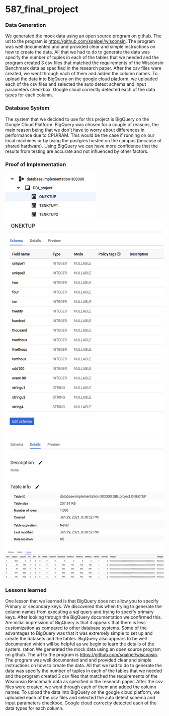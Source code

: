 # 587_final_project

### Data Generation 
We generated the mock data using an open source program on github. The url to the program is https://github.com/sqalpel/wisconsin. The program was well documented and and provided clear and simple instructions on how to create the data. All that we had to do to generate the data was specify the number of tuples in each of the tables that we needed and the program created 3 csv files that matched the requirements of the Wisconsin Benchmark data as  specified in the research paper. After the csv files were created, we went through each of them and added the column names. To upload the data into BigQuery on the google cloud platform, we uploaded each of the csv files and selected the auto detect schema and input parameters checkbox. Google cloud correctly detected each of the data types for each column. 
 
### Database System 
The system that we decided to use for this project is BigQuery on the Google Cloud Platform. BigQuery was chosen for a couple of reasons, the main reason being that we don't have to worry about differences in performance due to CPU/RAM. This would be the case if running on our local machines or by using the postgres hosted on the campus (because of shared hardware). Using BigQuery we can have more confidence that the results from testing are accurate and not influenced by other factors. 

### Proof of Implementation
![alt text](Part_1/Screenshots/BigQuery_tables.png)  
![alt text](Part_1/Screenshots/BigQuery_table_data_types.png)  
![alt text](Part_1/Screenshots/BigQuery_table_details.png)  
![alt text](Part_1/Screenshots/BigQuery_tuple_preview.png)  
 
### Lessons learned 
One lesson that we learned is that BigQuery does not allow you to specify Primary or secondary keys. We discovered this when trying to generate the column names from executing a sql query and trying to specify primary keys. After looking through the BigQuery documentation we confirmed this. Are initial impression of BigQuery is that it appears that there is less customization as compared to other database systems. Some of the advantages to BigQuery was that it was extremely simple to set up and create the datasets and the tables. BigQuery also appears to be well documented which will be helpful as we begin to learn the details of the system. ration
We generated the mock data using an open source program on github. The url to the program is https://github.com/sqalpel/wisconsin. The program
was well documented and and provided clear and simple instructions on how to 
create the data. All that we had to do to generate the data was specify the 
number of tuples in each of the tables that we needed and the program created 3
csv files that matched the requirements of the Wisconsin Benchmark data as 
specified in the research paper. After the csv files were created, we went through each of them and added the column names. To upload the data into BigQuery on the google cloud platform, we uploaded each of the csv files and selected the auto detect schema and input parameters checkbox. Google cloud correctly detected each of the data types for each column.

